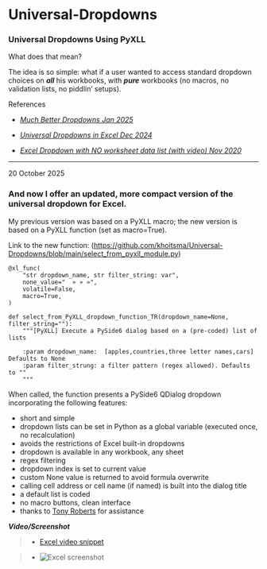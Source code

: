 # Universal-Dropdowns
### Universal Dropdowns Using **PyXLL**

What does that mean?

The idea is so simple: what if a user wanted to access standard dropdown choices on ***all*** his workbooks, with ***pure*** workbooks (no macros, no validation lists, no piddlin’ setups).

References

- *[Much Better Dropdowns Jan 2025](https://www.mathpax.com/much-better-dropdowns-jan-2025/)*

- *[Universal Dropdowns in Excel Dec 2024](https://www.mathpax.com/universal-dropdowns-in-excel-dec-2024/)*

- *[Excel Dropdown with NO worksheet data list (with video) Nov 2020
](https://www.mathpax.com/excel-dropdown-with-no-worksheet-data-list/)*

---

20 October 2025

### And now I offer an updated, more compact version of the universal dropdown for Excel.

My previous version was based on a PyXLL macro; the new version is based on a PyXLL function (set as macro=True).

Link to the new function: (https://github.com/khoitsma/Universal-Dropdowns/blob/main/select_from_pyxll_module.py)

```
@xl_func(
    "str dropdown_name, str filter_string: var",
    none_value="  » » »",
    volatile=False,
    macro=True,
)

def select_from_PyXLL_dropdown_function_TR(dropdown_name=None, filter_string=""):
    """[PyXLL] Execute a PySide6 dialog based on a (pre-coded) list of lists

    :param dropdown_name:  [apples,countries,three letter names,cars] Defaults to None
    :param filter_strung: a filter pattern (regex allowed). Defaults to ""
    """
```

When called, the function presents a PySide6 QDialog dropdown incorporating the following features:
* short and simple
* dropdown lists can be set in Python as a global variable (executed once, no recalculation)
* avoids the restrictions of Excel built-in dropdowns
* dropdown is available in any workbook, any sheet
* regex filtering
* dropdown index is set to current value
* custom None value is returned to avoid formula overwrite
* calling cell address or cell name (if named) is built into the dialog title
* a default list is coded
* no macro buttons, clean interface
* thanks to [Tony Roberts](https://www.pyxll.com/blog/author/tony/) for assistance


***Video/Screenshot***

> - [Excel video snippet](https://khoitsmahq.firstcloudit.com/images/universal_dropdown_select_from_PyXLL_dropdown_function_TR.mp4)


> - ![Excel screenshot](https://khoitsmahq.firstcloudit.com/images/universal_dropdown_select_from_PyXLL_dropdown_function_TR.png)
